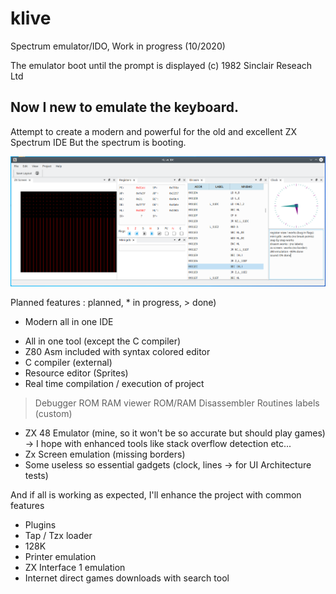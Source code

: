 # klive

Spectrum emulator/IDO, Work in progress (10/2020)

The emulator boot until the prompt is displayed
(c) 1982 Sinclair Reseach Ltd

Now I new to emulate the keyboard.
------

Attempt to create a modern and powerful for
the old and excellent ZX Spectrum IDE
But the spectrum is booting.

![Alt text](doc/ide-state.png?raw=true "Ide Status")

Planned features : planned, * in progress, > done)

* Modern all in one IDE
- All in one tool (except the C compiler)
- Z80 Asm included with syntax colored editor
- C compiler (external)
- Resource editor (Sprites)
- Real time compilation / execution of project
> Debugger
> ROM RAM viewer
> ROM/RAM Disassembler Routines labels (custom)
* ZX 48 Emulator (mine, so it won't be so accurate but should play games)
  -> I hope with enhanced tools like stack overflow detection etc...
* Zx Screen emulation (missing borders)
* Some useless so essential gadgets (clock, lines -> for UI Architecture tests)

And if all is working as expected, I'll enhance the project
with common features
- Plugins
- Tap / Tzx loader
- 128K
- Printer emulation
- ZX Interface 1 emulation
- Internet direct games downloads with search tool
